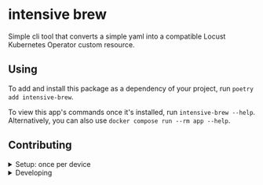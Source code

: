 # intensive brew

Simple cli tool that converts a simple yaml into a compatible Locust Kubernetes Operator custom resource.

## Using

To add and install this package as a dependency of your project, run `poetry add intensive-brew`.

To view this app's commands once it's installed, run `intensive-brew --help`. Alternatively, you can also use `docker compose run --rm app --help`.

## Contributing

<details>
<summary>Setup: once per device</summary>

1. [Install Docker Desktop](https://www.docker.com/get-started).
   - Enable _Use Docker Compose V2_ in Docker Desktop's preferences window.
2. Install [Poetry](https://python-poetry.org/docs/#installation).
3. Install [Pre-commit](https://pre-commit.com/#install)
   - On macOS run: `brew install pre-commit`

</details>


<details>
<summary>Developing</summary>

- Clone repository
- Setup development environment
   - Stage 1: setup _IntelliJ_ to work with the project
      - [prerequisite] [Python plugin](https://plugins.jetbrains.com/plugin/631-python) for _IntelliJ_ from _JetBrains_.
      - Step 1: in _IntelliJ_ go to `File` → `Project Structure` → `SDKs` → <kbd>+</kbd> → `Add Python SDK...` → `Poetry Environment`
        → `OK`
         - An environment will be instantiated and dependencies will be installed
      - Step 2: Select the created SDK as the SDK for the project
         - `File` → `Project Structure` → `Project` → `SDK` → `SDK with project name`
   - Stage 2: from the terminal
      - `cd` to the repository location
      - Install _git_ pre-commit hooks
        ```sh
        pre-commit install --install-hooks
        ```

###### Documentation
The project uses [mkdocs.org](https://www.mkdocs.org) to build and maintain its documentation. 

-  Commands
   - `mkdocs new [dir-name]` - Create a new project.
   - `mkdocs serve` - Start the live-reloading docs server.
   - `mkdocs build` - Build the documentation site.
   - `mkdocs -h` - Print help message and exit.

- Project layout
  ```
  mkdocs.yml    # The configuration file.
  docs/
    index.md      # The documentation homepage.
    ...           # Other markdown pages, images and other files.
  ```

###### General information

- This project follows the [Conventional Commits](https://www.conventionalcommits.org/) standard to
  automate [Semantic Versioning](https://semver.org/) and [Keep A Changelog](https://keepachangelog.com/)
  with [Commitizen](https://github.com/commitizen-tools/commitizen).
- Run `poe` from within the development environment to print a list of [Poe the Poet](https://github.com/nat-n/poethepoet) tasks available
  to run on this project.
- Run `poetry add {package}` from within the development environment to install a run time dependency and add it to `pyproject.toml`
  and `poetry.lock`. Add `--group test` or `--group dev` to install a CI or development dependency, respectively.
- Run `poetry remove {package}` from within the development environment to uninstall a run time dependency and remove it
  from `pyproject.toml` and `poetry.lock`. Add `--group test` or `--group dev` to uninstall a CI or development dependency, respectively.
- Run `poetry update` from within the development environment to upgrade all dependencies to the latest versions allowed by `pyproject.toml`.
- Run `cz bump` to bump the package's version, update the `CHANGELOG.md`, and create a git tag.
- Project has a protection against pushing to `main/msater` branches by utilizing pre-commit hooks.
</details>

